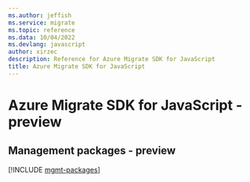 ```yaml
---
ms.author: jeffish
ms.service: migrate
ms.topic: reference
ms.data: 10/04/2022
ms.devlang: javascript
author: xirzec
description: Reference for Azure Migrate SDK for JavaScript
title: Azure Migrate SDK for JavaScript
---
```

# Azure Migrate SDK for JavaScript - preview

## Management packages - preview
[!INCLUDE [mgmt-packages](migrate-mgmt-index.md)]
